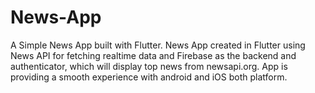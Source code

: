 # News-App
A Simple News App built with Flutter. News App created in Flutter using News API for fetching realtime data and Firebase as the backend and authenticator, which will display top news from newsapi.org. App is providing a smooth experience with android and iOS both platform.
